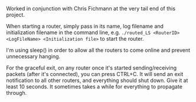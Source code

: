 Worked in conjunction with Chris Fichmann at the very tail end of this project.

When starting a router, simply pass in its name, log filename and initialization filename in the command
line, e.g. `./routed_LS <RouterID> <LogFileName> <Initialization file>` to start the router.

I'm using sleep() in order to allow all the routers to come online and prevent unnecessary hanging.

For the graceful exit, on any router once it's started sending/receiving packets (after it's connected), you can press CTRL+C. It will send an exit notification to all other routers, and everything should shut down. Give it at least 10 seconds. It sometimes takes a while for everything to propagate through.
